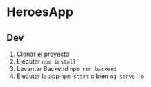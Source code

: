 # HeroesApp

## Dev

1. Clonar el proyecto 
2. Ejecutar ``` npm install ```
3. Levantar Backend ``` npm run backend ```
4. Ejecutar la app ``` npm start ``` o bien  ``` ng serve -o ```